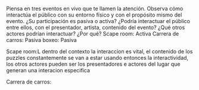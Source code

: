 Piensa en tres eventos en vivo que te llamen la atención. Observa cómo interactúa el público con su entorno físico y con el propósito mismo del evento. ¿Su participación es pasiva o activa? ¿Podría interactuar el público entre ellos, con el presentador, artista, 
contenido del evento? ¿Qué otros actores podrían interactuar? ¿Por qué?
Scape room: Activa
Carrera de carros: Pasiva
boxeo: Pasiva

Scape room:L dentro del contexto la interaccion es vital, el contenido de los puzzles constantemente se van a estar usando entonces la interactividad, los otros actores pueden ser los presentadores e actores del lugar que generan una interacion especifica

Carrera de carros:
